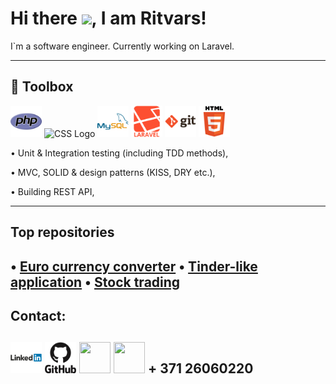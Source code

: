 # Hi there <img src="https://raw.githubusercontent.com/MartinHeinz/MartinHeinz/master/wave.gif" width="30px">, I am Ritvars!
I`m a software engineer. 
Currently working on Laravel.

---

## 🧰 Toolbox

<img src="https://github.com/devicons/devicon/blob/master/icons/php/php-original.svg" width="50" height="50" /> <img src="https://cdn.worldvectorlogo.com/logos/css3.svg" alt="CSS Logo" width="50" height="50"/> <img src="https://github.com/devicons/devicon/blob/master/icons/mysql/mysql-original-wordmark.svg" width="50" height="50"/> <img src="https://github.com/devicons/devicon/blob/master/icons/laravel/laravel-plain-wordmark.svg" width="50" height="50"/> <img src="https://github.com/devicons/devicon/blob/master/icons/git/git-original-wordmark.svg" width="50" height="50"/> <img src="https://github.com/devicons/devicon/blob/master/icons/html5/html5-original-wordmark.svg" width="50" height="50"/> 

• Unit & Integration testing (including TDD methods),

• MVC, SOLID & design patterns (KISS, DRY etc.),

• Building REST API,

---
## Top repositories

• <a href='https://github.com/RitvarsE/converter'>Euro currency converter</a>
• <a href='https://github.com/RitvarsE/tinder'>Tinder-like application</a>
• <a href='https://github.com/RitvarsE/stock'>Stock trading</a>
---

## Contact:

<a href='www.linkedin.com/in/ritvars-eglajs/'><img src="https://github.com/devicons/devicon/blob/master/icons/linkedin/linkedin-original-wordmark.svg" width="50" height="50"/></a>
<a href='www.github.com/RitvarsE/'><img src="https://github.com/devicons/devicon/blob/master/icons/github/github-original-wordmark.svg" width="50" height="50"/></a>
<a href='ritvars.eglajs@outlook.com'><img src="https://www.flaticon.com/premium-icon/icons/svg/2989/2989993.svg" width="50" height="50"/></a>
<img src="https://emojipedia-us.s3.dualstack.us-west-1.amazonaws.com/thumbs/120/openmoji/272/mobile-phone_1f4f1.png" width="50" height="50"/> + 371 26060220
---
